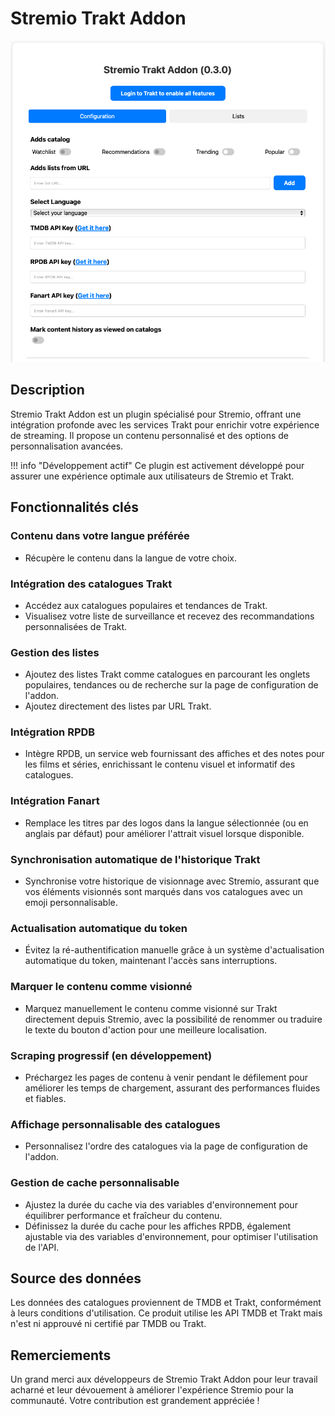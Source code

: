 # Stremio Trakt Addon

![Stremio Trakt Addon](./images/image-jw175-29-09-2024.png)

## Description

Stremio Trakt Addon est un plugin spécialisé pour Stremio, offrant une intégration profonde avec les services Trakt pour enrichir votre expérience de streaming. Il propose un contenu personnalisé et des options de personnalisation avancées.

!!! info "Développement actif"
    Ce plugin est activement développé pour assurer une expérience optimale aux utilisateurs de Stremio et Trakt.

## Fonctionnalités clés

### Contenu dans votre langue préférée

- Récupère le contenu dans la langue de votre choix.

### Intégration des catalogues Trakt

- Accédez aux catalogues populaires et tendances de Trakt.
- Visualisez votre liste de surveillance et recevez des recommandations personnalisées de Trakt.

### Gestion des listes

- Ajoutez des listes Trakt comme catalogues en parcourant les onglets populaires, tendances ou de recherche sur la page de configuration de l'addon.
- Ajoutez directement des listes par URL Trakt.

### Intégration RPDB

- Intègre RPDB, un service web fournissant des affiches et des notes pour les films et séries, enrichissant le contenu visuel et informatif des catalogues.

### Intégration Fanart

- Remplace les titres par des logos dans la langue sélectionnée (ou en anglais par défaut) pour améliorer l'attrait visuel lorsque disponible.

### Synchronisation automatique de l'historique Trakt

- Synchronise votre historique de visionnage avec Stremio, assurant que vos éléments visionnés sont marqués dans vos catalogues avec un emoji personnalisable.

### Actualisation automatique du token

- Évitez la ré-authentification manuelle grâce à un système d'actualisation automatique du token, maintenant l'accès sans interruptions.

### Marquer le contenu comme visionné

- Marquez manuellement le contenu comme visionné sur Trakt directement depuis Stremio, avec la possibilité de renommer ou traduire le texte du bouton d'action pour une meilleure localisation.

### Scraping progressif (en développement)

- Préchargez les pages de contenu à venir pendant le défilement pour améliorer les temps de chargement, assurant des performances fluides et fiables.

### Affichage personnalisable des catalogues

- Personnalisez l'ordre des catalogues via la page de configuration de l'addon.

### Gestion de cache personnalisable

- Ajustez la durée du cache via des variables d'environnement pour équilibrer performance et fraîcheur du contenu.
- Définissez la durée du cache pour les affiches RPDB, également ajustable via des variables d'environnement, pour optimiser l'utilisation de l'API.

## Source des données

Les données des catalogues proviennent de TMDB et Trakt, conformément à leurs conditions d'utilisation. Ce produit utilise les API TMDB et Trakt mais n'est ni approuvé ni certifié par TMDB ou Trakt.

## Remerciements

Un grand merci aux développeurs de Stremio Trakt Addon pour leur travail acharné et leur dévouement à améliorer l'expérience Stremio pour la communauté. Votre contribution est grandement appréciée !